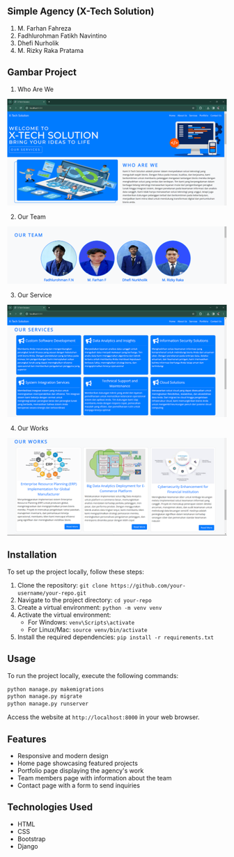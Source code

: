 ## Simple Agency (X-Tech Solution)

1. M. Farhan Fahreza
2. Fadhlurohman Fatikh Navintino
3. Dhefi Nurholik
4. M. Rizky Raka Pratama

## Gambar Project

1. Who Are We

![Project Screenshot](/static/assets/images/1.png)

2. Our Team

![Project Screenshot](/static/assets/images/2.png)

3. Our Service

![Project Screenshot](/static/assets/images/3.png)

4. Our Works

![Project Screenshot](/static/assets/images/4.png)

## Installation

To set up the project locally, follow these steps:

1. Clone the repository: `git clone https://github.com/your-username/your-repo.git`
2. Navigate to the project directory: `cd your-repo`
3. Create a virtual environment: `python -m venv venv`
4. Activate the virtual environment:
   - For Windows: `venv\Scripts\activate`
   - For Linux/Mac: `source venv/bin/activate`
5. Install the required dependencies: `pip install -r requirements.txt`

## Usage

To run the project locally, execute the following commands:

```bash
python manage.py makemigrations
python manage.py migrate
python manage.py runserver
```

Access the website at `http://localhost:8000` in your web browser.

## Features

- Responsive and modern design
- Home page showcasing featured projects
- Portfolio page displaying the agency's work
- Team members page with information about the team
- Contact page with a form to send inquiries

## Technologies Used

- HTML
- CSS
- Bootstrap
- Django